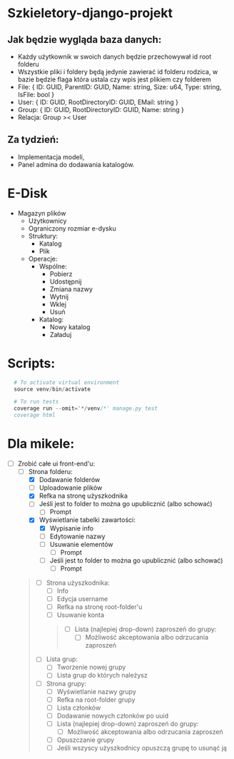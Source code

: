 # Szkieletory-django-projekt

## Jak będzie wygląda baza danych:
- Każdy użytkownik w swoich danych będzie przechowywał id root folderu
- Wszystkie pliki i foldery będą jedynie zawierać id folderu rodzica, w bazie będzie flaga która ustala czy wpis jest plikiem czy folderem
- File: { ID: GUID, ParentID: GUID, Name: string, Size: u64, Type: string, IsFile: bool }
- User: { ID: GUID, RootDirectoryID: GUID, EMail: string }
- Group: { ID: GUID, RootDirectoryID: GUID, Name: string }
- Relacja: Group >< User

## Za tydzień:
- Implementacja modeli,
- Panel admina do dodawania katalogów.


# E-Disk
- Magazyn plików
  - Użytkownicy
  - Ograniczony rozmiar e-dysku
  - Struktury:
    - Katalog
    - Plik
  - Operacje:
    - Wspólne:
      - Pobierz
      - Udostępnij
      - Zmiana nazwy
      - Wytnij
      - Wklej
      - Usuń
    - Katalog:
      - Nowy katalog
      - Załaduj

# Scripts:
```s
  # To activate virtual environment
  source venv/bin/activate

  # To run tests
  coverage run --omit='*/venv/*' manage.py test
  coverage html
```

# Dla mikele:

- [ ] Zrobić całe ui front-end'u:
  - [ ] Strona folderu:
    - [x] Dodawanie folderów
    - [ ] Uploadowanie plików
    - [x] Refka na stronę użyszkodnika
    + [ ] Jeśli jest to folder to można go upublicznić (albo schować)
      - [ ] Prompt
    - [x] Wyświetlanie tabelki zawartości:
      - [x] Wypisanie info
      - [ ] Edytowanie nazwy
      - [ ] Usuwanie elementów
        - [ ] Prompt
      + [ ] Jeśli jest to folder to można go upublicznić (albo schować)
        - [ ] Prompt
  > - [ ] Strona użyszkodnika:
  >   - [ ] Info
  >   - [ ] Edycja username
  >   - [ ] Refka na stronę root-folder'u
  >   * [ ] Usuwanie konta
  >   > - [ ] Lista (najlepiej drop-down) zaproszeń do grupy:
  >   >   - [ ] Możliwość akceptowania albo odrzucania zaproszeń
    > - [ ] Lista grup:
    >   - [ ] Tworzenie nowej grupy
    >   - [ ] Lista grup do których należysz
  > - [ ] Strona grupy:
  >   - [ ] Wyświetlanie nazwy grupy
  >   - [ ] Refka na root-folder grupy
  >   - [ ] Lista członków
  >   - [ ] Dodawanie nowych członków po uuid
  >   - [ ] Lista (najlepiej drop-down) zaproszeń do grupy:
  >     - [ ] Możliwość akceptowania albo odrzucania zaproszeń
  >   - [ ] Opuszczanie grupy
  >   * [ ] Jeśli wszyscy użyszkodnicy opuszczą grupę to usunąć ją